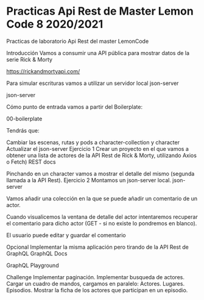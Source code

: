 # Practicas Api Rest de Master Lemon Code 8 2020/2021
Practicas de laboratorio Api Rest del master LemonCode 

Introducción
Vamos a consumir una API pública para mostrar datos de la serie Rick & Morty

https://rickandmortyapi.com/

Para simular escrituras vamos a utilizar un servidor local json-server

json-server

Cómo punto de entrada vamos a partir del Boilerplate:

00-boilerplate

Tendrás que:

Cambiar las escenas, rutas y pods a character-collection y character
Actualizar el json-server
Ejercicio 1
Crear un proyecto en el que vamos a obtener una lista de actores de la API Rest de Rick & Morty, utilizando Axios o Fetch)
REST docs

Pinchando en un character vamos a mostrar el detalle del mismo (segunda llamada a la API Rest).
Ejercicio 2
Montamos un json-server local.
json-server

Vamos añadir una colección en la que se puede añadir un comentario de un actor.

Cuando visualicemos la ventana de detalle del actor intentaremos recuperar el comentario para dicho actor (GET - si no existe lo pondremos en blanco).

El usuario puede editar y guardar el comentario

Opcional
Implementar la misma aplicación pero tirando de la API Rest de GraphQL
GraphQL Docs

GraphQL Playground

Challenge
Implementar paginación.
Implementar busqueda de actores.
Cargar un cuadro de mandos, cargamos en paralelo:
Actores.
Lugares.
Episodios.
Mostrar la ficha de los actores que participan en un episodio.

